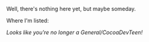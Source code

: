 Well, there's nothing here yet, but maybe someday.

Where I'm listed:


*Looks like you're no longer a General/CocoaDevTeen!*